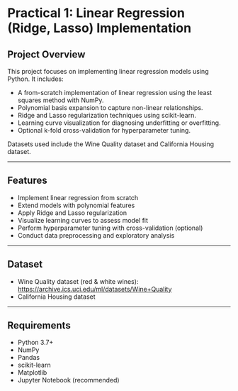 # Practical 1: Linear Regression (Ridge, Lasso) Implementation

## Project Overview

This project focuses on implementing linear regression models using Python. It includes:

- A from-scratch implementation of linear regression using the least squares method with NumPy.
- Polynomial basis expansion to capture non-linear relationships.
- Ridge and Lasso regularization techniques using scikit-learn.
- Learning curve visualization for diagnosing underfitting or overfitting.
- Optional k-fold cross-validation for hyperparameter tuning.

Datasets used include the Wine Quality dataset and California Housing dataset.

---

## Features

- Implement linear regression from scratch  
- Extend models with polynomial features  
- Apply Ridge and Lasso regularization  
- Visualize learning curves to assess model fit  
- Perform hyperparameter tuning with cross-validation (optional)  
- Conduct data preprocessing and exploratory analysis  

---

## Dataset

- Wine Quality dataset (red & white wines):  
  https://archive.ics.uci.edu/ml/datasets/Wine+Quality  
- California Housing dataset

---

## Requirements

- Python 3.7+  
- NumPy  
- Pandas  
- scikit-learn  
- Matplotlib  
- Jupyter Notebook (recommended)

